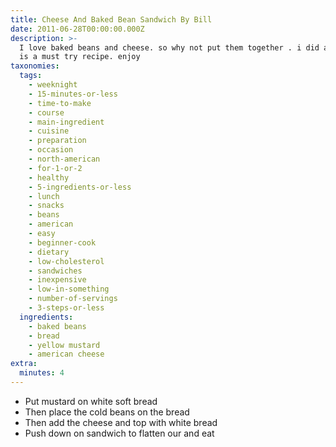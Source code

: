 ```yaml
---
title: Cheese And Baked Bean Sandwich By Bill
date: 2011-06-28T00:00:00.000Z
description: >-
  I love baked beans and cheese. so why not put them together . i did and this
  is a must try recipe. enjoy
taxonomies:
  tags:
    - weeknight
    - 15-minutes-or-less
    - time-to-make
    - course
    - main-ingredient
    - cuisine
    - preparation
    - occasion
    - north-american
    - for-1-or-2
    - healthy
    - 5-ingredients-or-less
    - lunch
    - snacks
    - beans
    - american
    - easy
    - beginner-cook
    - dietary
    - low-cholesterol
    - sandwiches
    - inexpensive
    - low-in-something
    - number-of-servings
    - 3-steps-or-less
  ingredients:
    - baked beans
    - bread
    - yellow mustard
    - american cheese
extra:
  minutes: 4
---
```

 - Put mustard on white soft bread
 - Then place the cold beans on the bread
 - Then add the cheese and top with white bread
 - Push down on sandwich to flatten our and eat
